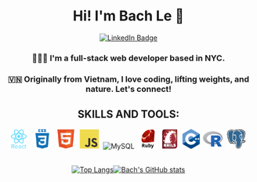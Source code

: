<div id="header" align="center">
  <h1>
  Hi! I'm Bach Le 🦦
  </h1>
  <div id="badges">
  <a href="https://www.linkedin.com/in/bachhoangle/">
    <img src="https://img.shields.io/badge/LinkedIn-blue?style=for-the-badge&logo=linkedin&logoColor=white" alt="LinkedIn Badge"/>
  </a>
</div>
  
  
<div>
  <h3>👨🏻‍💻 I'm a full-stack web developer based in NYC. </h3>
  <h3>🇻🇳 Originally from Vietnam, I love coding, lifting weights, and nature. Let's connect!</h3>
</div>

  <h2>SKILLS AND TOOLS:</h2>
  
<div>
  <img src="https://github.com/devicons/devicon/blob/master/icons/react/react-original-wordmark.svg" title="React" alt="React" width="40" height="40"/>&nbsp;
  <img src="https://github.com/devicons/devicon/blob/master/icons/css3/css3-plain-wordmark.svg"  title="CSS3" alt="CSS" width="40" height="40"/>&nbsp;
  <img src="https://github.com/devicons/devicon/blob/master/icons/html5/html5-original.svg" title="HTML5" alt="HTML" width="40" height="40"/>&nbsp;
  <img src="https://github.com/devicons/devicon/blob/master/icons/javascript/javascript-original.svg" title="JavaScript" alt="JavaScript" width="40" height="40"/>&nbsp;
  <img src="https://github.com/devicons/devicon/blob/master/icons/sql/sql-original-wordmark.svg" title="SQL"  alt="MySQL" width="40" height="40"/>&nbsp;
  <img src="https://github.com/devicons/devicon/blob/master/icons/ruby/ruby-original-wordmark.svg" title="Ruby" **alt="Ruby" width="40" height="40"/>
  <img src="https://github.com/devicons/devicon/blob/master/icons/rails/rails-original-wordmark.svg" title="Rails" **alt="Rails" width="40" height="40"/>
  <img src="https://github.com/devicons/devicon/blob/master/icons/cplusplus/cplusplus-original.svg" title="cplusplus" **alt="cplusplus" width="40" height="40"/>
  <img src="https://github.com/devicons/devicon/blob/master/icons/r/r-original.svg" title="r" alt="r" width="40" height="40"/>&nbsp;
  <img src="https://github.com/devicons/devicon/blob/master/icons/postgresql/postgresql-original.svg" title="postgresql" alt="postgresql" width="40" height="40"/>&nbsp;
</div>
  <br/>

[![Top Langs](https://github-readme-stats.vercel.app/api/top-langs/?username=bachdumpling&layout=compact&theme=solarized-dark)](https://github.com/bachdumpling/github-readme-stats)[![Bach's GitHub stats](https://github-readme-stats.vercel.app/api?username=bachdumpling&theme=solarized-dark&hide=prs&line_height=24)](https://github.com/bachdumpling/github-readme-stats)

